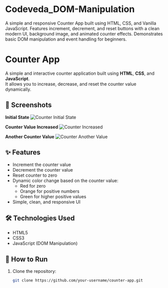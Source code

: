 # Codeveda_DOM-Manipulation
A simple and responsive Counter App built using HTML, CSS, and Vanilla JavaScript. Features increment, decrement, and reset buttons with a clean modern UI, background image, and animated counter effects. Demonstrates basic DOM manipulation and event handling for beginners.

# Counter App

A simple and interactive counter application built using **HTML**, **CSS**, and **JavaScript**.  
It allows you to increase, decrease, and reset the counter value dynamically.

## 📸 Screenshots

**Initial State**
![Counter Initial State]([Screenshot1.png](https://github.com/akhileshchaubey51/Codeveda_DOM-Manipulation/blob/main/dom/Screenshot1.png))

**Counter Value Increased**
![Counter Increased](Screenshot2.png)

**Another Counter Value**
![Counter Another Value](Screenshot3.png)

## ✨ Features

- Increment the counter value
- Decrement the counter value
- Reset counter to zero
- Dynamic color change based on the counter value:
  - Red for zero
  - Orange for positive numbers
  - Green for higher positive values
- Simple, clean, and responsive UI

## 🛠️ Technologies Used

- HTML5
- CSS3
- JavaScript (DOM Manipulation)

## 🚀 How to Run

1. Clone the repository:
   ```bash
   git clone https://github.com/your-username/counter-app.git
